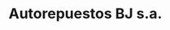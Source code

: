 ---
title: "Autorepuestos BJ s.a."
url: /san-rafael-abajo/autorepuestos-bj-s-a/
shop: piezas de automóviles
---